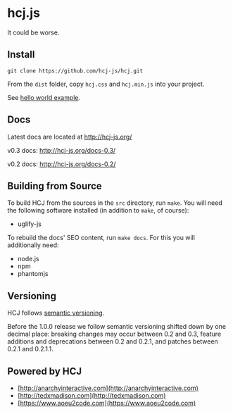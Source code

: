 # hcj.js #

It could be worse.

## Install ##

`git clone https://github.com/hcj-js/hcj.git`

From the `dist` folder, copy `hcj.css` and `hcj.min.js` into your project.

See [hello world example](http://hcj-js.org/helloWorld.html).

## Docs ##

Latest docs are located at http://hcj-js.org/

v0.3 docs: http://hcj-js.org/docs-0.3/

v0.2 docs: http://hcj-js.org/docs-0.2/

## Building from Source ##

To build HCJ from the sources in the `src` directory, run `make`.  You
will need the following software installed (in addition to `make`, of
course):

* uglify-js

To rebuild the docs' SEO content, run `make docs`.  For this you will
additionally need:

* node.js
* npm
* phantomjs

## Versioning ##

HCJ follows [semantic versioning](https://semver.org/).

Before the 1.0.0 release we follow semantic versioning shifted down by
one decimal place: breaking changes may occur between 0.2 and 0.3,
feature additions and deprecations between 0.2 and 0.2.1, and patches
between 0.2.1 and 0.2.1.1.

## Powered by HCJ ##

* [http://anarchyinteractive.com](http://anarchyinteractive.com)
* [http://tedxmadison.com](http://tedxmadison.com)
* [https://www.aoeu2code.com](https://www.aoeu2code.com)
